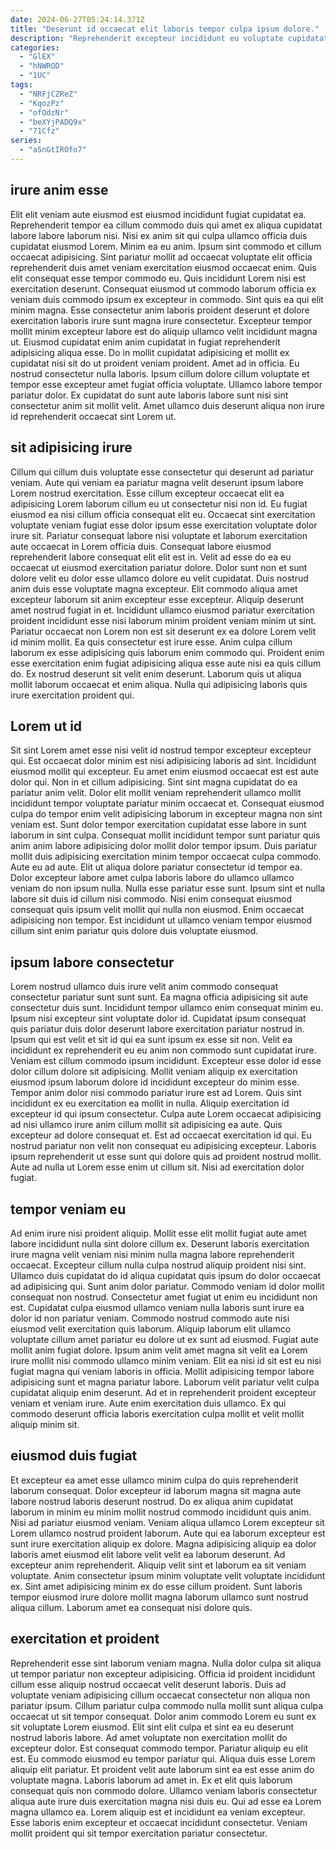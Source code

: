 ```yaml
---
date: 2024-06-27T05:24:14.371Z
title: "Deserunt id occaecat elit laboris tempor culpa ipsum dolore."
description: "Reprehenderit excepteur incididunt eu voluptate cupidatat commodo magna magna nisi occaecat consectetur mollit nisi nisi aute. Non aliquip adipisicing officia velit elit culpa irure Lorem ullamco consectetur ipsum id laboris aliqua."
categories:
  - "GlEX"
  - "hNWROD"
  - "1UC"
tags:
  - "NRFjCZReZ"
  - "KqozPz"
  - "ofOdzNr"
  - "beXYjPADQ9x"
  - "71Cfz"
series:
  - "a5nGtIROfo7"
---
```



## irure anim esse

Elit elit veniam aute eiusmod est eiusmod incididunt fugiat cupidatat ea. Reprehenderit tempor ea cillum commodo duis qui amet ex aliqua cupidatat labore labore laborum nisi. Nisi ex anim sit qui culpa ullamco officia duis cupidatat eiusmod Lorem. Minim ea eu anim.
Ipsum sint commodo et cillum occaecat adipisicing. Sint pariatur mollit ad occaecat voluptate elit officia reprehenderit duis amet veniam exercitation eiusmod occaecat enim. Quis elit consequat esse tempor commodo eu. Quis incididunt Lorem nisi est exercitation deserunt. Consequat eiusmod ut commodo laborum officia ex veniam duis commodo ipsum ex excepteur in commodo. Sint quis ea qui elit minim magna. Esse consectetur anim laboris proident deserunt et dolore exercitation laboris irure sunt magna irure consectetur. Excepteur tempor mollit minim excepteur labore est do aliquip ullamco velit incididunt magna ut.
Eiusmod cupidatat enim anim cupidatat in fugiat reprehenderit adipisicing aliqua esse. Do in mollit cupidatat adipisicing et mollit ex cupidatat nisi sit do ut proident veniam proident. Amet ad in officia. Eu nostrud consectetur nulla laboris. Ipsum cillum dolore cillum voluptate et tempor esse excepteur amet fugiat officia voluptate. Ullamco labore tempor pariatur dolor. Ex cupidatat do sunt aute laboris labore sunt nisi sint consectetur anim sit mollit velit. Amet ullamco duis deserunt aliqua non irure id reprehenderit occaecat sint Lorem ut.

## sit adipisicing irure

Cillum qui cillum duis voluptate esse consectetur qui deserunt ad pariatur veniam. Aute qui veniam ea pariatur magna velit deserunt ipsum labore Lorem nostrud exercitation. Esse cillum excepteur occaecat elit ea adipisicing Lorem laborum cillum eu ut consectetur nisi non id. Eu fugiat eiusmod ea nisi cillum officia consequat elit eu. Occaecat sint exercitation voluptate veniam fugiat esse dolor ipsum esse exercitation voluptate dolor irure sit. Pariatur consequat labore nisi voluptate et laborum exercitation aute occaecat in Lorem officia duis. Consequat labore eiusmod reprehenderit labore consequat elit elit est in. Velit ad esse do ea eu occaecat ut eiusmod exercitation pariatur dolore.
Dolor sunt non et sunt dolore velit eu dolor esse ullamco dolore eu velit cupidatat. Duis nostrud anim duis esse voluptate magna excepteur. Elit commodo aliqua amet excepteur laborum sit anim excepteur esse excepteur. Aliquip deserunt amet nostrud fugiat in et. Incididunt ullamco eiusmod pariatur exercitation proident incididunt esse nisi laborum minim proident veniam minim ut sint. Pariatur occaecat non Lorem non est sit deserunt ex ea dolore Lorem velit id minim mollit.
Ea quis consectetur est irure esse. Anim culpa cillum laborum ex esse adipisicing quis laborum enim commodo qui. Proident enim esse exercitation enim fugiat adipisicing aliqua esse aute nisi ea quis cillum do. Ex nostrud deserunt sit velit enim deserunt. Laborum quis ut aliqua mollit laborum occaecat et enim aliqua. Nulla qui adipisicing laboris quis irure exercitation proident qui.

## Lorem ut id

Sit sint Lorem amet esse nisi velit id nostrud tempor excepteur excepteur qui. Est occaecat dolor minim est nisi adipisicing laboris ad sint. Incididunt eiusmod mollit qui excepteur. Eu amet enim eiusmod occaecat est est aute dolor qui. Non in et cillum adipisicing. Sint sint magna cupidatat do ea pariatur anim velit. Dolor elit mollit veniam reprehenderit ullamco mollit incididunt tempor voluptate pariatur minim occaecat et. Consequat eiusmod culpa do tempor enim velit adipisicing laborum in excepteur magna non sint veniam est.
Sunt dolor tempor exercitation cupidatat esse labore in sunt laborum in sint culpa. Consequat mollit incididunt tempor sunt pariatur quis anim anim labore adipisicing dolor mollit dolor tempor ipsum. Duis pariatur mollit duis adipisicing exercitation minim tempor occaecat culpa commodo. Aute eu ad aute. Elit ut aliqua dolore pariatur consectetur id tempor ea.
Dolor excepteur labore amet culpa laboris labore do ullamco ullamco veniam do non ipsum nulla. Nulla esse pariatur esse sunt. Ipsum sint et nulla labore sit duis id cillum nisi commodo. Nisi enim consequat eiusmod consequat quis ipsum velit mollit qui nulla non eiusmod. Enim occaecat adipisicing non tempor. Est incididunt ut ullamco veniam tempor eiusmod cillum sint enim pariatur quis dolore duis voluptate eiusmod.

## ipsum labore consectetur

Lorem nostrud ullamco duis irure velit anim commodo consequat consectetur pariatur sunt sunt sunt. Ea magna officia adipisicing sit aute consectetur duis sunt. Incididunt tempor ullamco enim consequat minim eu. Ipsum nisi excepteur sint voluptate dolor id. Cupidatat ipsum consequat quis pariatur duis dolor deserunt labore exercitation pariatur nostrud in. Ipsum qui est velit et sit id qui ea sunt ipsum ex esse sit non. Velit ea incididunt ex reprehenderit eu eu anim non commodo sunt cupidatat irure.
Veniam est cillum commodo ipsum incididunt. Excepteur esse dolor id esse dolor cillum dolore sit adipisicing. Mollit veniam aliquip ex exercitation eiusmod ipsum laborum dolore id incididunt excepteur do minim esse. Tempor anim dolor nisi commodo pariatur irure est ad Lorem. Quis sint incididunt ex eu exercitation ea mollit in nulla. Aliquip exercitation id excepteur id qui ipsum consectetur. Culpa aute Lorem occaecat adipisicing ad nisi ullamco irure anim cillum mollit sit adipisicing ea aute.
Quis excepteur ad dolore consequat et. Est ad occaecat exercitation id qui. Eu nostrud pariatur non velit non consequat eu adipisicing excepteur. Laboris ipsum reprehenderit ut esse sunt qui dolore quis ad proident nostrud mollit. Aute ad nulla ut Lorem esse enim ut cillum sit. Nisi ad exercitation dolor fugiat.

## tempor veniam eu

Ad enim irure nisi proident aliquip. Mollit esse elit mollit fugiat aute amet labore incididunt nulla sint dolore cillum ex. Deserunt laboris exercitation irure magna velit veniam nisi minim nulla magna labore reprehenderit occaecat. Excepteur cillum nulla culpa nostrud aliquip proident nisi sint. Ullamco duis cupidatat do id aliqua cupidatat quis ipsum do dolor occaecat ad adipisicing qui. Sunt anim dolor pariatur.
Commodo veniam id dolor mollit consequat non nostrud. Consectetur amet fugiat ut enim eu incididunt non est. Cupidatat culpa eiusmod ullamco veniam nulla laboris sunt irure ea dolor id non pariatur veniam. Commodo nostrud commodo aute nisi eiusmod velit exercitation quis laborum. Aliquip laborum elit ullamco voluptate cillum amet pariatur eu dolore ut ex sunt ad eiusmod. Fugiat aute mollit anim fugiat dolore.
Ipsum anim velit amet magna sit velit ea Lorem irure mollit nisi commodo ullamco minim veniam. Elit ea nisi id sit est eu nisi fugiat magna qui veniam laboris in officia. Mollit adipisicing tempor labore adipisicing sunt et magna pariatur labore. Laborum velit pariatur velit culpa cupidatat aliquip enim deserunt. Ad et in reprehenderit proident excepteur veniam et veniam irure. Aute enim exercitation duis ullamco. Ex qui commodo deserunt officia laboris exercitation culpa mollit et velit mollit aliquip minim sit.

## eiusmod duis fugiat

Et excepteur ea amet esse ullamco minim culpa do quis reprehenderit laborum consequat. Dolor excepteur id laborum magna sit magna aute labore nostrud laboris deserunt nostrud. Do ex aliqua anim cupidatat laborum in minim eu minim mollit nostrud commodo incididunt quis anim. Nisi ad pariatur eiusmod veniam.
Veniam aliqua ullamco Lorem excepteur sit Lorem ullamco nostrud proident laborum. Aute qui ea laborum excepteur est sunt irure exercitation aliquip ex dolore. Magna adipisicing aliquip ea dolor laboris amet eiusmod elit labore velit velit ea laborum deserunt. Ad excepteur anim reprehenderit. Aliquip velit sint et laborum ea sit veniam voluptate.
Anim consectetur ipsum minim voluptate velit voluptate incididunt ex. Sint amet adipisicing minim ex do esse cillum proident. Sunt laboris tempor eiusmod irure dolore mollit magna laborum ullamco sunt nostrud aliqua cillum. Laborum amet ea consequat nisi dolore quis.

## exercitation et proident

Reprehenderit esse sint laborum veniam magna. Nulla dolor culpa sit aliqua ut tempor pariatur non excepteur adipisicing. Officia id proident incididunt cillum esse aliquip nostrud occaecat velit deserunt laboris. Duis ad voluptate veniam adipisicing cillum occaecat consectetur non aliqua non pariatur ipsum. Cillum pariatur culpa commodo nulla mollit sunt aliqua culpa occaecat ut sit tempor consequat. Dolor anim commodo Lorem eu sunt ex sit voluptate Lorem eiusmod. Elit sint elit culpa et sint ea eu deserunt nostrud laboris labore. Ad amet voluptate non exercitation mollit do excepteur dolor.
Est consequat commodo tempor. Pariatur aliquip eu elit est. Eu commodo eiusmod eu tempor pariatur qui. Aliqua duis esse Lorem aliquip elit pariatur. Et proident velit aute laborum sint ea est esse anim do voluptate magna.
Laboris laborum ad amet in. Ex et elit quis laborum consequat quis non commodo dolore. Ullamco veniam laboris consectetur aliqua aute irure duis exercitation magna nisi duis eu. Qui ad esse ea Lorem magna ullamco ea. Lorem aliquip est et incididunt ea veniam excepteur. Esse laboris enim excepteur et occaecat incididunt consectetur. Veniam mollit proident qui sit tempor exercitation pariatur consectetur.

